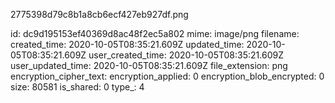 2775398d79c8b1a8cb6ecf427eb927df.png

id: dc9d195153ef40369d8ac48f2ec5a802
mime: image/png
filename: 
created_time: 2020-10-05T08:35:21.609Z
updated_time: 2020-10-05T08:35:21.609Z
user_created_time: 2020-10-05T08:35:21.609Z
user_updated_time: 2020-10-05T08:35:21.609Z
file_extension: png
encryption_cipher_text: 
encryption_applied: 0
encryption_blob_encrypted: 0
size: 80581
is_shared: 0
type_: 4